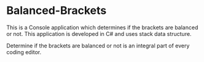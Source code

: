 # Balanced-Brackets
This is a Console application which determines if the brackets are balanced or not. This application is developed in C# and uses stack data structure.

Determine if the brackets are balanced or not is an integral part of every coding editor.
